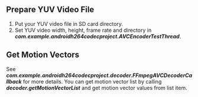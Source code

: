 
## Prepare YUV Video File

1. Put your YUV video file in SD card directory.
2. Set YUV video width, height, frame rate and directory in ***com.example.androidh264codecproject.AVCEncoderTestThread***.

## Get Motion Vectors

See ***com.example.androidh264codecproject.decoder.FFmpegAVCDecoderCallback*** for more details. You can get motion vector list by calling ***decoder.getMotionVectorList*** and get motion vector values from list item.
